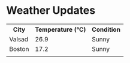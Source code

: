 # Weather Updates

<!-- WEATHER-UPDATE-START -->
<table><tr><th>City</th><th>Temperature (°C)</th><th>Condition</th></tr><tr><td>Valsad</td><td>26.9</td><td>Sunny</td></tr><tr><td>Boston</td><td>17.2</td><td>Sunny</td></tr><tr><td></td><td></td><td></td></tr></table>
<!-- WEATHER-UPDATE-END -->
